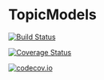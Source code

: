 # TopicModels

[![Build Status](https://travis-ci.org/nzw0301/TopicModels.jl.svg?branch=master)](https://travis-ci.org/nzw0301/TopicModels.jl)

[![Coverage Status](https://coveralls.io/repos/nzw0301/TopicModels.jl/badge.svg?branch=master&service=github)](https://coveralls.io/github/nzw0301/TopicModels.jl?branch=master)

[![codecov.io](http://codecov.io/github/nzw0301/TopicModels.jl/coverage.svg?branch=master)](http://codecov.io/github/nzw0301/TopicModels.jl?branch=master)
